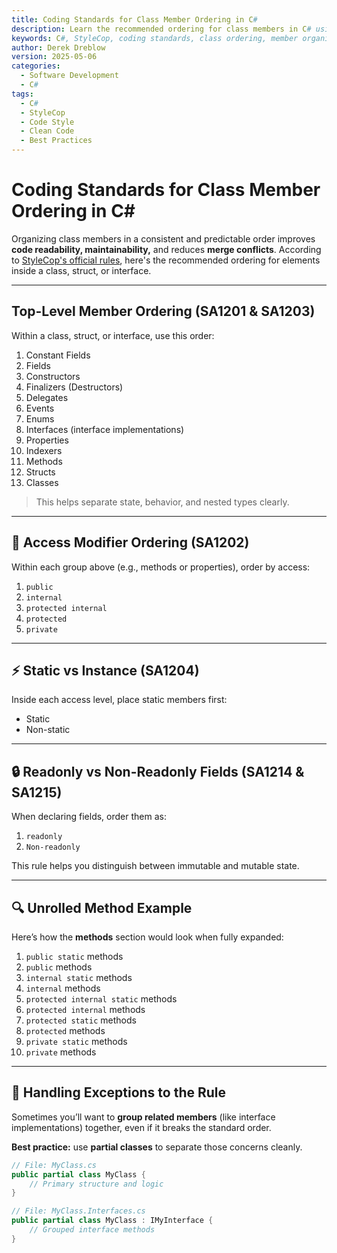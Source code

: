 ```yaml
---
title: Coding Standards for Class Member Ordering in C#
description: Learn the recommended ordering for class members in C# using StyleCop rules for cleaner, maintainable, and readable code.
keywords: C#, StyleCop, coding standards, class ordering, member organization
author: Derek Dreblow
version: 2025-05-06
categories:
  - Software Development
  - C#
tags:
  - C#
  - StyleCop
  - Code Style
  - Clean Code
  - Best Practices
---
```


# Coding Standards for Class Member Ordering in C#

Organizing class members in a consistent and predictable order improves **code readability, maintainability,** and reduces **merge conflicts**. According to [StyleCop's official rules](https://github.com/DotNetAnalyzers/StyleCopAnalyzers/blob/master/documentation/SA1201.md), here's the recommended ordering for elements inside a class, struct, or interface.

---

## Top-Level Member Ordering (SA1201 & SA1203)

Within a class, struct, or interface, use this order:

1. Constant Fields  
2. Fields  
3. Constructors  
4. Finalizers (Destructors)  
5. Delegates  
6. Events  
7. Enums  
8. Interfaces (interface implementations)  
9. Properties  
10. Indexers  
11. Methods  
12. Structs  
13. Classes  

> This helps separate state, behavior, and nested types clearly.

---

## 🔐 Access Modifier Ordering (SA1202)

Within each group above (e.g., methods or properties), order by access:

1. `public`  
2. `internal`  
3. `protected internal`  
4. `protected`  
5. `private`

---

## ⚡ Static vs Instance (SA1204)

Inside each access level, place static members first:

- Static  
- Non-static

---

## 🔒 Readonly vs Non-Readonly Fields (SA1214 & SA1215)

When declaring fields, order them as:

1. `readonly`  
2. `Non-readonly`

This rule helps you distinguish between immutable and mutable state.

---

## 🔍 Unrolled Method Example

Here’s how the **methods** section would look when fully expanded:

1. `public static` methods  
2. `public` methods  
3. `internal static` methods  
4. `internal` methods  
5. `protected internal static` methods  
6. `protected internal` methods  
7. `protected static` methods  
8. `protected` methods  
9. `private static` methods  
10. `private` methods

---

## 🧠 Handling Exceptions to the Rule

Sometimes you’ll want to **group related members** (like interface implementations) together, even if it breaks the standard order.

**Best practice:** use **partial classes** to separate those concerns cleanly.

```csharp
// File: MyClass.cs
public partial class MyClass {
    // Primary structure and logic
}

// File: MyClass.Interfaces.cs
public partial class MyClass : IMyInterface {
    // Grouped interface methods
}